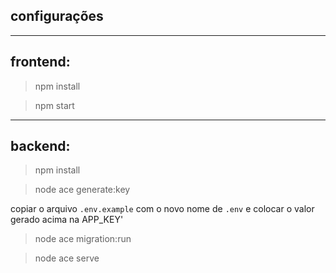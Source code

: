 ## configurações

<hr>

## frontend: 

> npm install

> npm start

<hr>

## backend:

> npm install

> node ace generate:key

copiar o arquivo `.env.example` com o novo nome de `.env` e colocar o valor gerado acima na APP_KEY'

> node ace migration:run

> node ace serve